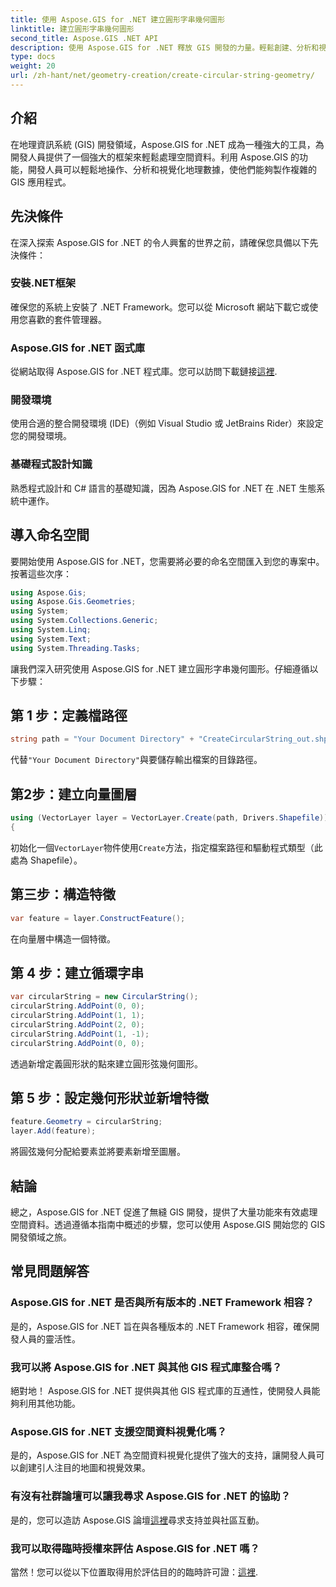 ```yaml
---
title: 使用 Aspose.GIS for .NET 建立圓形字串幾何圖形
linktitle: 建立圓形字串幾何圖形
second_title: Aspose.GIS .NET API
description: 使用 Aspose.GIS for .NET 釋放 GIS 開發的力量。輕鬆創建、分析和視覺化空間資料。
type: docs
weight: 20
url: /zh-hant/net/geometry-creation/create-circular-string-geometry/
---
```

## 介紹
在地理資訊系統 (GIS) 開發領域，Aspose.GIS for .NET 成為一種強大的工具，為開發人員提供了一個強大的框架來輕鬆處理空間資料。利用 Aspose.GIS 的功能，開發人員可以輕鬆地操作、分析和視覺化地理數據，使他們能夠製作複雜的 GIS 應用程式。
## 先決條件
在深入探索 Aspose.GIS for .NET 的令人興奮的世界之前，請確保您具備以下先決條件：
### 安裝.NET框架
確保您的系統上安裝了 .NET Framework。您可以從 Microsoft 網站下載它或使用您喜歡的套件管理器。
### Aspose.GIS for .NET 函式庫
從網站取得 Aspose.GIS for .NET 程式庫。您可以訪問下載鏈接[這裡](https://releases.aspose.com/gis/net/).
### 開發環境
使用合適的整合開發環境 (IDE)（例如 Visual Studio 或 JetBrains Rider）來設定您的開發環境。
### 基礎程式設計知識
熟悉程式設計和 C# 語言的基礎知識，因為 Aspose.GIS for .NET 在 .NET 生態系統中運作。

## 導入命名空間
要開始使用 Aspose.GIS for .NET，您需要將必要的命名空間匯入到您的專案中。按著這些次序：

```csharp
using Aspose.Gis;
using Aspose.Gis.Geometries;
using System;
using System.Collections.Generic;
using System.Linq;
using System.Text;
using System.Threading.Tasks;
```

讓我們深入研究使用 Aspose.GIS for .NET 建立圓形字串幾何圖形。仔細遵循以下步驟：
## 第 1 步：定義檔路徑
```csharp
string path = "Your Document Directory" + "CreateCircularString_out.shp";
```
代替`"Your Document Directory"`與要儲存輸出檔案的目錄路徑。
## 第2步：建立向量圖層
```csharp
using (VectorLayer layer = VectorLayer.Create(path, Drivers.Shapefile))
{
```
初始化一個`VectorLayer`物件使用`Create`方法，指定檔案路徑和驅動程式類型（此處為 Shapefile）。
## 第三步：構造特徵
```csharp
var feature = layer.ConstructFeature();
```
在向量層中構造一個特徵。
## 第 4 步：建立循環字串
```csharp
var circularString = new CircularString();
circularString.AddPoint(0, 0);
circularString.AddPoint(1, 1);
circularString.AddPoint(2, 0);
circularString.AddPoint(1, -1);
circularString.AddPoint(0, 0);
```
透過新增定義圓形狀的點來建立圓形弦幾何圖形。
## 第 5 步：設定幾何形狀並新增特徵
```csharp
feature.Geometry = circularString;
layer.Add(feature);
```
將圓弦幾何分配給要素並將要素新增至圖層。

## 結論
總之，Aspose.GIS for .NET 促進了無縫 GIS 開發，提供了大量功能來有效處理空間資料。透過遵循本指南中概述的步驟，您可以使用 Aspose.GIS 開始您的 GIS 開發領域之旅。
## 常見問題解答
### Aspose.GIS for .NET 是否與所有版本的 .NET Framework 相容？
是的，Aspose.GIS for .NET 旨在與各種版本的 .NET Framework 相容，確保開發人員的靈活性。
### 我可以將 Aspose.GIS for .NET 與其他 GIS 程式庫整合嗎？
絕對地！ Aspose.GIS for .NET 提供與其他 GIS 程式庫的互通性，使開發人員能夠利用其他功能。
### Aspose.GIS for .NET 支援空間資料視覺化嗎？
是的，Aspose.GIS for .NET 為空間資料視覺化提供了強大的支持，讓開發人員可以創建引人注目的地圖和視覺效果。
### 有沒有社群論壇可以讓我尋求 Aspose.GIS for .NET 的協助？
是的，您可以造訪 Aspose.GIS 論壇[這裡](https://forum.aspose.com/c/gis/33)尋求支持並與社區互動。
### 我可以取得臨時授權來評估 Aspose.GIS for .NET 嗎？
當然！您可以從以下位置取得用於評估目的的臨時許可證：[這裡](https://purchase.aspose.com/temporary-license/).